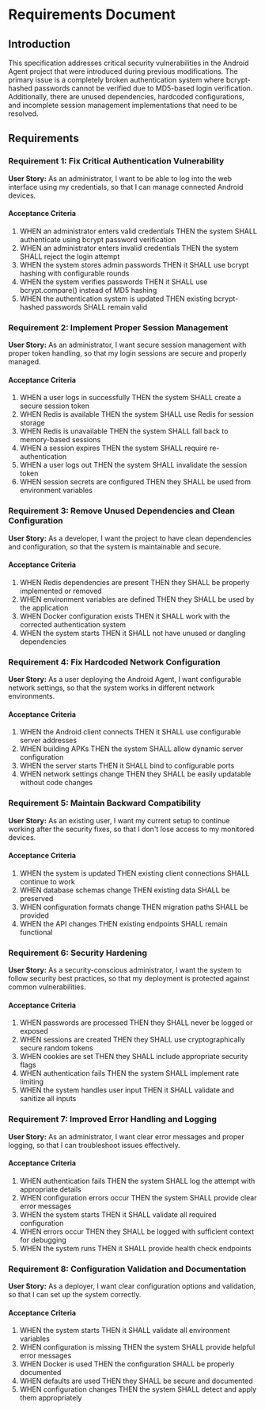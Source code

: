 # Requirements Document

## Introduction

This specification addresses critical security vulnerabilities in the Android Agent project that were introduced during previous modifications. The primary issue is a completely broken authentication system where bcrypt-hashed passwords cannot be verified due to MD5-based login verification. Additionally, there are unused dependencies, hardcoded configurations, and incomplete session management implementations that need to be resolved.

## Requirements

### Requirement 1: Fix Critical Authentication Vulnerability

**User Story:** As an administrator, I want to be able to log into the web interface using my credentials, so that I can manage connected Android devices.

#### Acceptance Criteria

1. WHEN an administrator enters valid credentials THEN the system SHALL authenticate using bcrypt password verification
2. WHEN an administrator enters invalid credentials THEN the system SHALL reject the login attempt
3. WHEN the system stores admin passwords THEN it SHALL use bcrypt hashing with configurable rounds
4. WHEN the system verifies passwords THEN it SHALL use bcrypt.compare() instead of MD5 hashing
5. WHEN the authentication system is updated THEN existing bcrypt-hashed passwords SHALL remain valid

### Requirement 2: Implement Proper Session Management

**User Story:** As an administrator, I want secure session management with proper token handling, so that my login sessions are secure and properly managed.

#### Acceptance Criteria

1. WHEN a user logs in successfully THEN the system SHALL create a secure session token
2. WHEN Redis is available THEN the system SHALL use Redis for session storage
3. WHEN Redis is unavailable THEN the system SHALL fall back to memory-based sessions
4. WHEN a session expires THEN the system SHALL require re-authentication
5. WHEN a user logs out THEN the system SHALL invalidate the session token
6. WHEN session secrets are configured THEN they SHALL be used from environment variables

### Requirement 3: Remove Unused Dependencies and Clean Configuration

**User Story:** As a developer, I want the project to have clean dependencies and configuration, so that the system is maintainable and secure.

#### Acceptance Criteria

1. WHEN Redis dependencies are present THEN they SHALL be properly implemented or removed
2. WHEN environment variables are defined THEN they SHALL be used by the application
3. WHEN Docker configuration exists THEN it SHALL work with the corrected authentication system
4. WHEN the system starts THEN it SHALL not have unused or dangling dependencies

### Requirement 4: Fix Hardcoded Network Configuration

**User Story:** As a user deploying the Android Agent, I want configurable network settings, so that the system works in different network environments.

#### Acceptance Criteria

1. WHEN the Android client connects THEN it SHALL use configurable server addresses
2. WHEN building APKs THEN the system SHALL allow dynamic server configuration
3. WHEN the server starts THEN it SHALL bind to configurable ports
4. WHEN network settings change THEN they SHALL be easily updatable without code changes

### Requirement 5: Maintain Backward Compatibility

**User Story:** As an existing user, I want my current setup to continue working after the security fixes, so that I don't lose access to my monitored devices.

#### Acceptance Criteria

1. WHEN the system is updated THEN existing client connections SHALL continue to work
2. WHEN database schemas change THEN existing data SHALL be preserved
3. WHEN configuration formats change THEN migration paths SHALL be provided
4. WHEN the API changes THEN existing endpoints SHALL remain functional

### Requirement 6: Security Hardening

**User Story:** As a security-conscious administrator, I want the system to follow security best practices, so that my deployment is protected against common vulnerabilities.

#### Acceptance Criteria

1. WHEN passwords are processed THEN they SHALL never be logged or exposed
2. WHEN sessions are created THEN they SHALL use cryptographically secure random tokens
3. WHEN cookies are set THEN they SHALL include appropriate security flags
4. WHEN authentication fails THEN the system SHALL implement rate limiting
5. WHEN the system handles user input THEN it SHALL validate and sanitize all inputs

### Requirement 7: Improved Error Handling and Logging

**User Story:** As an administrator, I want clear error messages and proper logging, so that I can troubleshoot issues effectively.

#### Acceptance Criteria

1. WHEN authentication fails THEN the system SHALL log the attempt with appropriate details
2. WHEN configuration errors occur THEN the system SHALL provide clear error messages
3. WHEN the system starts THEN it SHALL validate all required configuration
4. WHEN errors occur THEN they SHALL be logged with sufficient context for debugging
5. WHEN the system runs THEN it SHALL provide health check endpoints

### Requirement 8: Configuration Validation and Documentation

**User Story:** As a deployer, I want clear configuration options and validation, so that I can set up the system correctly.

#### Acceptance Criteria

1. WHEN the system starts THEN it SHALL validate all environment variables
2. WHEN configuration is missing THEN the system SHALL provide helpful error messages
3. WHEN Docker is used THEN the configuration SHALL be properly documented
4. WHEN defaults are used THEN they SHALL be secure and documented
5. WHEN configuration changes THEN the system SHALL detect and apply them appropriately